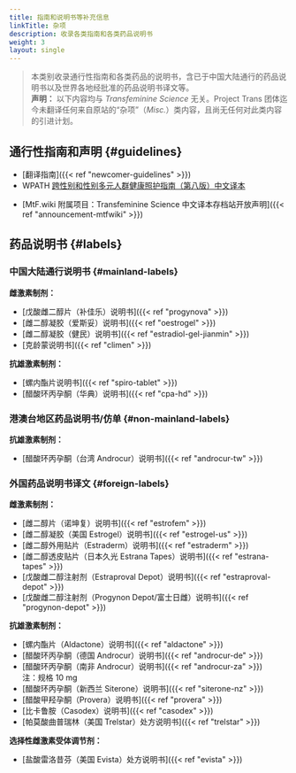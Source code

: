 ```yaml
---
title: 指南和说明书等补充信息
linkTitle: 杂项
description: 收录各类指南和各类药品说明书
weight: 3
layout: single
---
```


> 本类别收录通行性指南和各类药品的说明书，含已于中国大陆通行的药品说明书以及世界各地经批准的药品说明书译文等。  
> **声明：** 以下内容均与 *Transfeminine Science* 无关。Project Trans 团体迄今未翻译任何来自原站的“杂项”（*Misc.*）类内容，且尚无任何对此类内容的引进计划。

## 通行性指南和声明 {#guidelines}

- [翻译指南]({{< ref "newcomer-guidelines" >}})
- WPATH [跨性别和性别多元人群健康照护指南（第八版）中文译本](https://project-trans.org/SOC-8)

+ [MtF.wiki 附属项目：Transfeminine Science 中文译本存档站开放声明]({{< ref "announcement-mtfwiki" >}})

## 药品说明书 {#labels}

### 中国大陆通行说明书 {#mainland-labels}

**雌激素制剂：**

- [戊酸雌二醇片（补佳乐）说明书]({{< ref "progynova" >}})
- [雌二醇凝胶（爱斯妥）说明书]({{< ref "oestrogel" >}})
- [雌二醇凝胶（健民）说明书]({{< ref "estradiol-gel-jianmin" >}})
- [克龄蒙说明书]({{< ref "climen" >}})

**抗雄激素制剂：**

+ [螺内酯片说明书]({{< ref "spiro-tablet" >}})
+ [醋酸环丙孕酮（华典）说明书]({{< ref "cpa-hd" >}})


### 港澳台地区药品说明书/仿单 {#non-mainland-labels}

**抗雄激素制剂：**

- [醋酸环丙孕酮（台湾 Androcur）说明书]({{< ref "androcur-tw" >}})


### 外国药品说明书译文 {#foreign-labels}

**雌激素制剂：**

- [雌二醇片（诺坤复）说明书]({{< ref "estrofem" >}})
- [雌二醇凝胶（美国 Estrogel）说明书]({{< ref "estrogel-us" >}})
- [雌二醇外用贴片（Estraderm）说明书]({{< ref "estraderm" >}})
- [雌二醇透皮贴片（日本久光 Estrana Tapes）说明书]({{< ref "estrana-tapes" >}})
- [戊酸雌二醇注射剂（Estraproval Depot）说明书]({{< ref "estraproval-depot" >}})
- [戊酸雌二醇注射剂（Progynon Depot/富士日雌）说明书]({{< ref "progynon-depot" >}})

**抗雄激素制剂：**

+ [螺内酯片（Aldactone）说明书]({{< ref "aldactone" >}})
+ [醋酸环丙孕酮（德国 Androcur）说明书]({{< ref "androcur-de" >}})
+ [醋酸环丙孕酮（南非 Androcur）说明书]({{< ref "androcur-za" >}})  
  注：规格 10 mg
+ [醋酸环丙孕酮（新西兰 Siterone）说明书]({{< ref "siterone-nz" >}})
+ [醋酸甲羟孕酮（Provera）说明书]({{< ref "provera" >}})
+ [比卡鲁胺（Casodex）说明书]({{< ref "casodex" >}})
+ [帕莫酸曲普瑞林（美国 Trelstar）处方说明书]({{< ref "trelstar" >}})

**选择性雌激素受体调节剂：**

- [盐酸雷洛昔芬（美国 Evista）处方说明书]({{< ref "evista" >}})